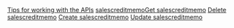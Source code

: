 
[Tips for working with the APIs](/dynamics365/business-central/dev-itpro/developer/devenv-connect-apps-tips)
[salescreditmemo](../resources/dynamics_salescreditmemo.md)[Get salescreditmemo](../api/dynamics_salescreditmemo_Get.md)
[Delete salescreditmemo](../api/dynamics_salescreditmemo_Delete.md)
[Create salescreditmemo](../api/dynamics_salescreditmemo_Create.md)
[Update salescreditmemo](../api/dynamics_salescreditmemo_Update.md)
